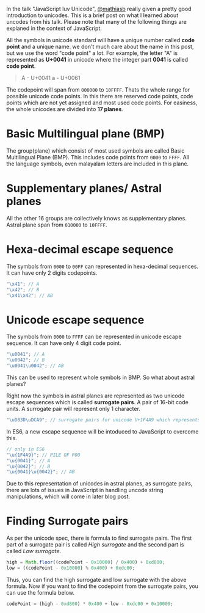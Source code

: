 <!--


---
 "Unicode"
excerpt: "Unicode"
date: 2014-11-28 00:00:00 IST
updated: 2014-11-28 00:00:00 IST
categories: javascript, unicode
---

-->
<!DOCTYPE html>
<html>

<head>
  <title>basic-git-workflow</title>
  <meta charset="utf-8">
  <meta name="viewport" content="width=device-width, initial-scale=1.0">

  <link rel="stylesheet" href="./css/bootstrap.css">
  <link rel="stylesheet" href="./css/bootstrap.grid.css">
  <link rel="stylesheet" href="./css/bootstrap.min.css">
  <link rel="stylesheet" href="./css/bootstrap-reboot.min.css">
  <link rel="stylesheet" href="./css/bootstrap.css.map">
  <link rel="stylesheet" href="./css/blog-home.css">
  <link rel="stylesheet" href="./css/prism.css">
  <script async defer src="./css/prism.js"></script>
</head>

<body>

In the talk "JavaScript luv Unicode", [@mathiasb](https://mathiasbynens.be/) really given a pretty good introduction to unicodes. This is a brief post on what I learned about uncodes from his talk. Please note that many of the following things are explaned in the context of JavaScript.

All the symbols in unicode standard will have a unique number called **code point** and a unique name. we don't much care about the name in this post, but we use the word "code point" a lot. For example, the letter "A" is represented as **U+0041** in unicode where the integer part **0041** is called **code point**.

> A - U+0041
> a - U+0061

The codepoint will span from `000000` to `10FFFF`. Thats the whole range for possible unicode code points. In this there are reserved code points, code points which are not yet assigned and most used code points. For easiness, the whole unicodes are divided into **17 planes**.

# Basic Multilingual plane (BMP)

The group(plane) which consist of most used symbols are called Basic Multilingual Plane (BMP). This includes code points from `0000` to `FFFF`. All the language symbols, even malayalam letters are included in this plane.

# Supplementary planes/ Astral planes

All the other 16 groups are collectively knows as supplementary planes. Astral plane span from `010000` to `10FFFF`.

# Hexa-decimal escape sequence

The symbols from `0000` to `00FF` can represented in hexa-decimal sequences. It can have only 2 digits codepoints.

```js
"\x41"; // A
"\x42"; // B
"\x41\x42"; // AB
```

# Unicode escape sequence

The symbols from `0000` to `FFFF` can be represented in unicode escape sequence. It can have only 4 digit code point.

```js
"\u0041"; // A
"\u0042"; // B
"\u0041\u0042"; // AB
```

This can be used to represent whole symbols in BMP. So what about astral planes?

Right now the symbols in astral planes are represented as two unicode escape sequences which is called **surrogate pairs**. A pair of 16-bit code units. A surrogate pair will represent only 1 character.

```js
"\uD83D\uDCA9"; // surrogate pairs for unicode U+1F4A9 which represents PILE OF POO
```

In ES6, a new escape sequence will be intoduced to JavaScript to overcome this.

```js
// only in ES6
"\u{1F4A9}"; // PILE OF POO
"\u{0041}"; // A
"\u{0042}"; // B
"\u{0041}\u{0042}"; // AB
```

Due to this representation of unicodes in astral planes, as surrogate pairs, there are lots of issues in JavaScript in handling uncode string manipulations, which will come in later blog post.

# Finding Surrogate pairs

As per the unicode spec, there is formula to find surrogate pairs. The first part of a surrogate pair is called _High surrogate_ and the second part is called _Low surrogate_.

```js
high = Math.floor((codePoint - 0x10000) / 0x400) + 0xd800;
low = ((codePoint - 0x10000) % 0x400) + 0xdc00;
```

Thus, you can find the high surrogate and low surrogate with the above formula. Now if you want to find the codepoint from the surrogate pairs, you can use the formula below.

```js
codePoint = (high - 0xd800) * 0x400 + low - 0xdc00 + 0x10000;
```
